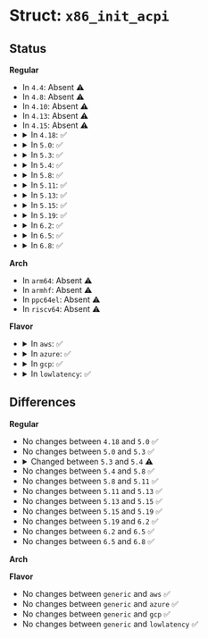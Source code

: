 # Struct: <code>x86_init_acpi</code>

## Status
<b>Regular</b>
<ul>
<li>
In <code>4.4</code>: Absent ⚠️
</li>
<li>
In <code>4.8</code>: Absent ⚠️
</li>
<li>
In <code>4.10</code>: Absent ⚠️
</li>
<li>
In <code>4.13</code>: Absent ⚠️
</li>
<li>
In <code>4.15</code>: Absent ⚠️
</li>
<li>
<details>
<summary>In <code>4.18</code>: ✅</summary>

```c
struct x86_init_acpi {
    u64 (*get_root_pointer)();
    void (*reduced_hw_early_init)();
};
```
</details>
</li>
<li>
<details>
<summary>In <code>5.0</code>: ✅</summary>

```c
struct x86_init_acpi {
    u64 (*get_root_pointer)();
    void (*reduced_hw_early_init)();
};
```
</details>
</li>
<li>
<details>
<summary>In <code>5.3</code>: ✅</summary>

```c
struct x86_init_acpi {
    u64 (*get_root_pointer)();
    void (*reduced_hw_early_init)();
};
```
</details>
</li>
<li>
<details>
<summary>In <code>5.4</code>: ✅</summary>

```c
struct x86_init_acpi {
    void (*set_root_pointer)(u64);
    u64 (*get_root_pointer)();
    void (*reduced_hw_early_init)();
};
```
</details>
</li>
<li>
<details>
<summary>In <code>5.8</code>: ✅</summary>

```c
struct x86_init_acpi {
    void (*set_root_pointer)(u64);
    u64 (*get_root_pointer)();
    void (*reduced_hw_early_init)();
};
```
</details>
</li>
<li>
<details>
<summary>In <code>5.11</code>: ✅</summary>

```c
struct x86_init_acpi {
    void (*set_root_pointer)(u64);
    u64 (*get_root_pointer)();
    void (*reduced_hw_early_init)();
};
```
</details>
</li>
<li>
<details>
<summary>In <code>5.13</code>: ✅</summary>

```c
struct x86_init_acpi {
    void (*set_root_pointer)(u64);
    u64 (*get_root_pointer)();
    void (*reduced_hw_early_init)();
};
```
</details>
</li>
<li>
<details>
<summary>In <code>5.15</code>: ✅</summary>

```c
struct x86_init_acpi {
    void (*set_root_pointer)(u64);
    u64 (*get_root_pointer)();
    void (*reduced_hw_early_init)();
};
```
</details>
</li>
<li>
<details>
<summary>In <code>5.19</code>: ✅</summary>

```c
struct x86_init_acpi {
    void (*set_root_pointer)(u64);
    u64 (*get_root_pointer)();
    void (*reduced_hw_early_init)();
};
```
</details>
</li>
<li>
<details>
<summary>In <code>6.2</code>: ✅</summary>

```c
struct x86_init_acpi {
    void (*set_root_pointer)(u64);
    u64 (*get_root_pointer)();
    void (*reduced_hw_early_init)();
};
```
</details>
</li>
<li>
<details>
<summary>In <code>6.5</code>: ✅</summary>

```c
struct x86_init_acpi {
    void (*set_root_pointer)(u64);
    u64 (*get_root_pointer)();
    void (*reduced_hw_early_init)();
};
```
</details>
</li>
<li>
<details>
<summary>In <code>6.8</code>: ✅</summary>

```c
struct x86_init_acpi {
    void (*set_root_pointer)(u64);
    u64 (*get_root_pointer)();
    void (*reduced_hw_early_init)();
};
```
</details>
</li>
</ul>
<b>Arch</b>
<ul>
<li>
In <code>arm64</code>: Absent ⚠️
</li>
<li>
In <code>armhf</code>: Absent ⚠️
</li>
<li>
In <code>ppc64el</code>: Absent ⚠️
</li>
<li>
In <code>riscv64</code>: Absent ⚠️
</li>
</ul>
<b>Flavor</b>
<ul>
<li>
<details>
<summary>In <code>aws</code>: ✅</summary>

```c
struct x86_init_acpi {
    void (*set_root_pointer)(u64);
    u64 (*get_root_pointer)();
    void (*reduced_hw_early_init)();
};
```
</details>
</li>
<li>
<details>
<summary>In <code>azure</code>: ✅</summary>

```c
struct x86_init_acpi {
    void (*set_root_pointer)(u64);
    u64 (*get_root_pointer)();
    void (*reduced_hw_early_init)();
};
```
</details>
</li>
<li>
<details>
<summary>In <code>gcp</code>: ✅</summary>

```c
struct x86_init_acpi {
    void (*set_root_pointer)(u64);
    u64 (*get_root_pointer)();
    void (*reduced_hw_early_init)();
};
```
</details>
</li>
<li>
<details>
<summary>In <code>lowlatency</code>: ✅</summary>

```c
struct x86_init_acpi {
    void (*set_root_pointer)(u64);
    u64 (*get_root_pointer)();
    void (*reduced_hw_early_init)();
};
```
</details>
</li>
</ul>

## Differences
<b>Regular</b>
<ul>
<li>
No changes between <code>4.18</code> and <code>5.0</code> ✅
</li>
<li>
No changes between <code>5.0</code> and <code>5.3</code> ✅
</li>
<li>
<details>
<summary>Changed between <code>5.3</code> and <code>5.4</code> ⚠️</summary>
<ul>
<li>
<b>Field added. </b>
<code>void (*set_root_pointer)(u64)</code>
</li>
</ul>
</details>
</li>
<li>
No changes between <code>5.4</code> and <code>5.8</code> ✅
</li>
<li>
No changes between <code>5.8</code> and <code>5.11</code> ✅
</li>
<li>
No changes between <code>5.11</code> and <code>5.13</code> ✅
</li>
<li>
No changes between <code>5.13</code> and <code>5.15</code> ✅
</li>
<li>
No changes between <code>5.15</code> and <code>5.19</code> ✅
</li>
<li>
No changes between <code>5.19</code> and <code>6.2</code> ✅
</li>
<li>
No changes between <code>6.2</code> and <code>6.5</code> ✅
</li>
<li>
No changes between <code>6.5</code> and <code>6.8</code> ✅
</li>
</ul>
<b>Arch</b>
<ul>
</ul>
<b>Flavor</b>
<ul>
<li>
No changes between <code>generic</code> and <code>aws</code> ✅
</li>
<li>
No changes between <code>generic</code> and <code>azure</code> ✅
</li>
<li>
No changes between <code>generic</code> and <code>gcp</code> ✅
</li>
<li>
No changes between <code>generic</code> and <code>lowlatency</code> ✅
</li>
</ul>
